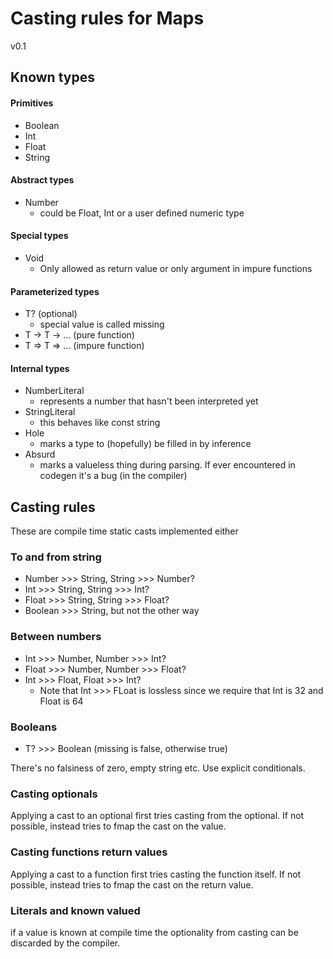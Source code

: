 # Casting rules for Maps

v0.1

## Known types

#### Primitives

- Boolean
- Int
- Float
- String

#### Abstract types

- Number 
    - could be Float, Int or a user defined numeric type

#### Special types

- Void 
    - Only allowed as return value or only argument in impure functions

#### Parameterized types

- T? (optional)
    - special value is called missing
- T -> T -> ... (pure function)
- T => T => ... (impure function)

#### Internal types

- NumberLiteral     
    - represents a number that hasn't been interpreted yet
- StringLiteral     
    - this behaves like const string
- Hole              
    - marks a type to (hopefully) be filled in by inference
- Absurd            
    - marks a valueless thing during parsing. If ever encountered in codegen it's a bug (in the compiler)

## Casting rules

These are compile time static casts implemented either

### To and from string

- Number >>> String, String >>> Number?
- Int >>> String, String >>> Int?
- Float >>> String, String >>> Float?
- Boolean >>> String, but not the other way

### Between numbers

- Int >>> Number, Number >>> Int?
- Float >>> Number, Number >>> Float?
- Int >>> Float, Float >>> Int?
    - Note that Int >>> FLoat is lossless since we require that Int is 32 and Float is 64 

### Booleans

- T? >>> Boolean (missing is false, otherwise true)

There's no falsiness of zero, empty string etc. Use explicit conditionals.

### Casting optionals

Applying a cast to an optional first tries casting from the optional. If not possible, instead tries to fmap the cast on the value.

### Casting functions return values

Applying a cast to a function first tries casting the function itself. If not possible, instead tries to fmap the cast on the return value.

### Literals and known valued

if a value is known at compile time the optionality from casting can be discarded by the compiler.

